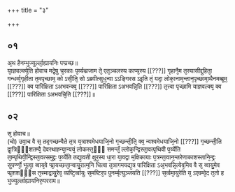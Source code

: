 +++
title = "३"

+++
## ०१
अ᳘थ हैनम्भुज्युर्ल्ला᳘ह्यायनिः पप्प्रच्छ॥  
या᳘ज्ञवल्क्ये᳘ति होवाच मद्रे᳘षु च᳘रकाः प᳘र्य्यव्व्रजाम ते᳘ एत᳘ञ्चलस्य काप्य᳘स्य [[???]] गृहानै᳘म त᳘स्यासीद्दुहिता᳘ गन्धर्व्व᳘गृहीता त᳘मपृच्छाम᳘ को ऽसी᳘ति᳘ सो ऽब्रवीत्सुध᳘न्वा ऽऽङ्गिरस ऽइ᳘ति तं᳘ यदा᳘ लोका᳘नाम᳘न्तान᳘पृच्छामा᳘थैनमब्ब्रूम᳘ [[???]] क्व पारिक्षिता ऽअभवन्क्व᳘ [[???]] पारिक्षिता ऽअभवन्नि᳘ति [[???]] त᳘त्त्वा पृच्छामि याज्ञवल्क्य᳘ क्व [[???]] पारिक्षिता ऽअभवन्नि᳘ति [[???]]॥  
## ०२
स᳘ होवाच॥  
(चो) उवा᳘च वै स᳘ तद᳘गच्छन्वैते त᳘त्र य᳘त्राश्वमेधयाजि᳘नो ग᳘च्छन्ती᳘ति᳘ क्व᳘ न्वश्वमेधयाजि᳘नो [[???]] ग᳘च्छन्ती᳘ति द्वा᳘त्रिᳫँ᳭शतम्वै᳘ देवरथाह्न्या᳘न्ययं᳘ लोकस्त᳘ᳫँ᳘ समन्तँ᳘ ल्लोक᳘न्द्विस्ता᳘वत्पृथिवी प᳘र्य्येति ता᳘म्पृथिवी᳘न्द्विस्ता᳘वत्समुद्द्रः प᳘र्य्येति तद्या᳘वती क्षुर᳘स्य धा᳘रा या᳘वद्वा म᳘क्षिकायाः प᳘त्रन्ता᳘वान᳘न्तरेणाकाशस्तानि᳘न्द्द्रः सुपर्ण्णो᳘ भूत्वा᳘ व्वाय᳘वे प्प्रा᳘यच्छत्ता᳘न्वायु᳘रात्म᳘नि धित्वा त᳘त्रागमयद्य᳘त्र पारिक्षिता ऽअ᳘भवन्नि᳘त्येव᳘मिव वै स᳘ व्वायु᳘मेव प्प्र᳘शशᳫँ᳭स त᳘स्माद्वायु᳘रेव᳘ व्यष्टि᳘र्व्वायुः स᳘मष्टिर᳘प पुनर्म्मृत्युञ्जयति [[???]] स᳘र्व्वमा᳘युरेति य᳘ ऽएवम्वे᳘द त᳘तो ह भुज्युर्ल्लाह्यायनिरु᳘परराम॥  
